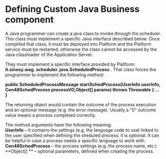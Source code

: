 # Defining Custom Java Business component

A Java programmer can create a java class to invoke through the scheduler. This class must implement a specific Java interface described below. Once compliled that class, it must be deployed into Platform and the Platform service must be restarted, otherwise the class cannot be accessed by the Java classloader of the Application Server.

They must implement a specific interface provided by Platform: **it.sinesy.wag. scheduler. java.ScheduledProcess** . That class forces the programmer to implement the following method:

**public ScheduledProcessMessage startSchedProcess(UserInfo userInfo, Con48SchedProcess processVO,Object\[] params) throws Throwable { … }**

The returning object would contain the outcome of the process execution and an optional message (e.g. the error message). Usually a "0" outcome value means a process completed correctly.

The method arguments have the following meaning:\
**UserInfo** – it contains the settings (e.g. the language code to use) linked to the user specified when defining the sheduled process; it is optional. It can be helpful in case a process needs a specific language to work with.\
**Con48SchedProcess** – the process settings (e.g. the process name, etc.)\
**Object\[] ** – optional parameters, defined when creating the process.
